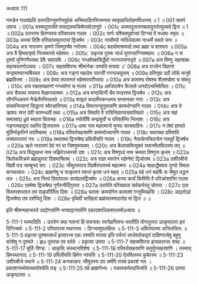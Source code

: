 अध्यायः 111

गरुडेन गालवंप्रति उत्तरदिगनुवर्णनपूर्वकं अभिमतदिगभिगमनाय स्वपृष्ठाधिरोहणविधानम् ॥ 1 ॥
001  	सपर्ण उवाच ।
001a	यस्मादुत्तार्यते पापाद्यस्मान्निश्रेयसोऽश्नुते ।
001c	अस्मादुत्तारणबलादुत्तरेत्युच्यते द्विज ॥ 1 ॥
002a	उत्तरस्य हिरण्यस्य परिवापस्य गालव ।
002c	मार्गः पश्चिमपूर्वाभ्यां दिग्भ्यां वै मध्यमः स्मृतः ॥
003a	अस्यां दिशि वरिष्ठायामुत्तरायां द्विजर्षभ ।
003c	नासौम्यो नाविधेयात्मा नाधर्मो वसते जनः ॥
004a	अत्र नारायणः कृष्णो जिष्णुश्चैव नरोत्तमः ।
004c	बदर्यामाश्रमपदे तथा ब्रह्मा च शाश्वतः ॥
005a	अत्र वै हिमवत्पृष्ठे नित्यमास्ते महेश्वरः ।
005c	`प्रकृत्या पुरुषः सार्धं युगान्ताग्निसमप्रभः ॥
006a	न स दृश्यो मुनिगणैस्तथा देवैः सवासवैः ।
006c	गन्धर्वयक्षसिद्धैर्वा नरनारायणादृते ॥
007a	अत्र विष्णुः सहस्राक्षः सहस्रचरणोऽव्ययः ।
007c	सहस्रशिरसः श्रीमानेकः पश्यति मायया ॥'
008a	अत्र राज्येन विप्राणां चन्द्रमाश्चाभ्यषिच्यत ।
008c	अत्र गङ्गां महादेवः पतन्तीं गगनाच्च्युताम् ॥
009a	प्रतिगृह्य ददौ लोके मानुषे ब्रह्मवित्तम ।
009c	अत्र देव्या तपस्तप्तं महेश्वरपरीप्सया ॥
010a	अत्र कामश्च रोषश्च शैलश्चोमा च संबभुः । 
010c	अत्र राक्षसयक्षाणां गन्धर्वाणां च गालव ॥
011a	आधिपत्येन कैलासे धनदोऽप्यभिषेचितः ।
011c	अत्र चैत्ररथं रम्यमत्र वैखानसाश्रमः ॥
012a	अत्र मन्दाकिनी चैव मन्दरश्च द्विजर्षभ ।
012c	अत्र सौगन्धिकवनं नैर्ऋतैरभिरक्ष्यते ॥
013a	शाद्वलं कदलीस्कन्धमत्र सन्तानका नगाः ।
013c	अत्र संयमनित्यानां सिद्धानां स्वैरचारिणाम् ॥
014a	विमानान्युनुरूपाणि कामभोग्यानि गालव ।
014c	अत्र ते ऋषयः सप्त देवी चारुन्धती तथा ॥
015a	अत्र तिष्ठति वै रात्रिन्दिवाप्यत्रावतिष्ठते ।
015c	अत्र यज्ञं समासाद्य ध्रुवं स्थाता पितामहः ॥
016a	ज्योतींषि चन्द्रसूर्यौ च परिवर्तन्ति नित्यशः ।
016c	अत्र गङ्गामहाद्वारं रक्षन्ति द्विजसत्तम ॥
017a	धामा नाम महात्मानो मुनयः सत्यवादिनः ।
017c	न तेषां ज्ञायते मूर्तिर्नाकृतिर्न तपश्चितम् ॥
018a	परिवर्तसहस्राणि कामभोज्याननि गालव ।
018c	यथायथा प्रविशति तस्मात्परतरं नरः ॥
019a	तथातथा द्विजश्रेष्ठ प्रविलीयति गालव ।
019c	नैतत्केनचिदन्येन गतपूर्वं द्विजर्षभ ॥
020a	ऋते नारायणं देवं नरं वा जिष्णुमव्ययम् ।
020c	अत्र कैलासमित्युक्तं स्थानमैलविलस्य तत् ॥
021a	अत्र विद्युत्प्रभा नाम जझिरेऽप्सरसो दश ।
021c	अत्र विष्णुपदं नाम क्रमता विष्णुना कृतम् ॥
022a	त्रिलोकविक्रमे ब्रह्मन्नुत्तरां दिशमाश्रितम् ।
022c	अत्र राज्ञा मरुतेन यज्ञेनेष्टं द्विजोत्तम ॥
023a	उशीरबीजे विप्रर्षे यत्र जाम्बूनदं सरः ।
023c	जीमूतस्यात्र विप्रर्षेरुपतस्थे महात्मनः ॥
024a	साक्षाद्धैमवतः पुण्यो विमलः कनकाकरः ।
024c	ब्राह्मणेषु च यत्कृत्स्नं स्वन्तं कृत्वा धनं महत् ॥
025a	वव्रे धनं महर्षिः स जैमूतं तद्धनं ततः ।
025c	अत्र नित्यं दिशांपालाः सायंप्रातर्द्विजर्षभ ॥
026a	कस्य कार्यं किमिति वै परिक्रोशान्ति गालव ।
026c	एवमेषा द्विजश्रेष्ठ गुणैरन्यैर्दिगुत्तरा ॥
027a	उत्तरेति परिख्याता सर्वकर्मस्तु चोत्तरा ।
027c	एता विस्तरशस्तात तव सङ्कीर्तिता दिशः ॥
028a	चतस्रः क्रमयोगेन कामाशां गन्तुमिच्छसि ।
028c	उद्यतोऽहं द्विजश्रेष्ठ तव दर्शयितुं दिशः ।
028e 	पृथिवीं चाखिलां ब्रह्मंस्तस्मादारोह मां द्विज ॥ ॥

इति श्रीमन्महाभारते उद्योगपर्वणि भगवद्यानपर्वणि एकादशाधिकशततमोऽध्यायः ॥

5-111-1 यस्मादिति । उत्तरेण पथा गतानां हि पापनाशः स्वर्गप्राप्तिश्च भवतीति योगादुत्तरा उत्कृष्टतरा इयं दिगित्यर्थः ॥ 5-111-2 परिवापस्य स्थानस्य । दिग्भ्यामुपलक्षितः ॥ 5-111-3 अविधेयात्मा अजितचित्तः ॥ 5-111-5 प्रकृत्या पुरुषस्सार्धं इत्यारभ्य एकः पश्यति मायया इति पर्यन्तं सार्धश्लोकद्वयं दाक्षिणात्येषु बहुषु कोशेषु न दृश्यते । झo पुस्तक एव वर्तते । प्रकृत्या उमया ॥ 5-111-7 सहस्रशिरस इत्यकारन्तः शब्दः ॥ 5-111-17 मूर्तिः पिण्डः । आकृतिः संस्थानविशेषः ॥ 5-111-18 परिवर्तस्रहस्राणि चतुर्युगसहस्राणि । तस्मात् हिमस्थानात् ॥ 5-111-19 प्रविलीयति हिमेन नश्यति ॥ 5-111-20 ऐलविलस्य कुबेरस्य ॥ 5-111-23 उशीरबीजे स्थाने ॥ 5-111-24 कनकाकरः जीमूतस्य उप समीपे तस्थे प्रकाशं गतः । प्रकाशनस्थेयाख्ययोश्चेति तङ् ॥ 5-111-25 वव्रे ब्राह्मणेभ्यः । मन्नामकमेतदस्त्विति ॥ 5-111-26 उत्तरा उत्कृष्टतरा ॥
